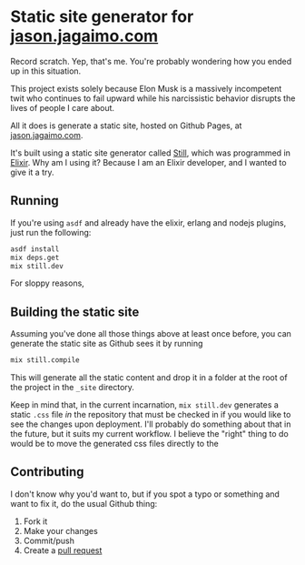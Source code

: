 # Static site generator for [jason.jagaimo.com](https://Jason.Jagaimo.com)

Record scratch. Yep, that's me. You're probably wondering how you ended up in this situation.

This project exists solely because Elon Musk is a massively incompetent twit who continues to fail upward
while his narcissistic behavior disrupts the lives of people I care about.

All it does is generate a static site, hosted on Github Pages, at [jason.jagaimo.com](https://Jason.Jagaimo.com).

It's built using a static site generator called [Still](https://stillstatic.io/), which was programmed
in [Elixir](http://elixir-lang.org/). Why am I using it? Because I am an Elixir developer, and I wanted to give
it a try.

## Running

If you're using `asdf` and already have the elixir, erlang and nodejs plugins, just run the following:

````bash
asdf install
mix deps.get
mix still.dev
````

For sloppy reasons,

## Building the static site

Assuming you've done all those things above at least once before, you can generate the static site as Github
sees it by running

```bash
mix still.compile
```

This will generate all the static content and drop it in a folder at the root of the project in the `_site` directory.

Keep in mind that, in the current incarnation, `mix still.dev` generates a static `.css` file _in_ the repository that
must be checked in if you would like to see the changes upon deployment. I'll probably do something about that in the future,
but it suits my current workflow. I believe the "right" thing to do would be to move the generated css files
directly to the

## Contributing

I don't know why you'd want to, but if you spot a typo or something and want to fix it, do the usual Github thing:

1. Fork it
2. Make your changes
3. Commit/push
4. Create a [pull request](https://github.com/JasonTrue/jagaimo_jason/pulls)